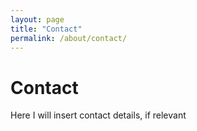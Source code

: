 ```yaml
---
layout: page
title: "Contact"
permalink: /about/contact/
---
```


# Contact

Here I will insert contact details, if relevant
